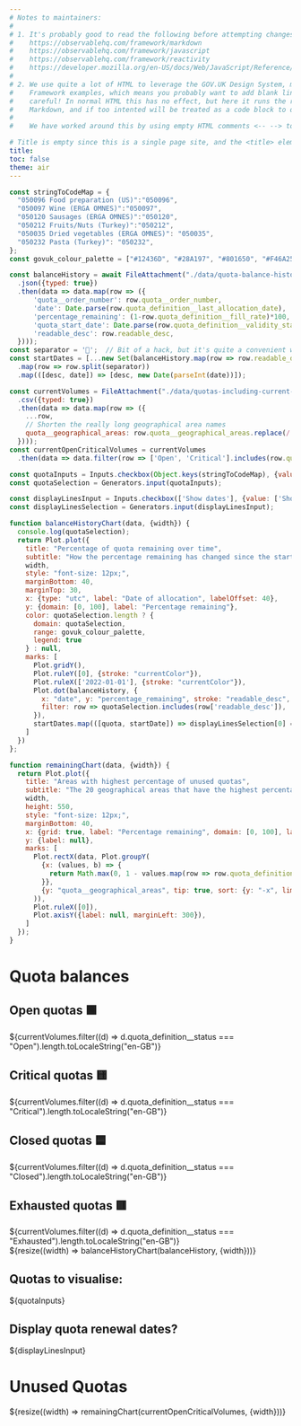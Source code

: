 ```yaml
---
# Notes to maintainers:
#
# 1. It's probably good to read the following before attempting changes:
#    https://observablehq.com/framework/markdown
#    https://observablehq.com/framework/javascript
#    https://observablehq.com/framework/reactivity
#    https://developer.mozilla.org/en-US/docs/Web/JavaScript/Reference/Global_Objects/Promise
#
# 2. We use quite a lot of HTML to leverage the GOV.UK Design System, more than most Observable
#    Framework examples, which means you probably want to add blank lines for readability. But be
#    careful! In normal HTML this has no effect, but here it runs the risk of being parsed as
#    Markdown, and if too intented will be treated as a code block to display.
#
#    We have worked around this by using empty HTML comments <-- --> to add in some whitespace.

# Title is empty since this is a single page site, and the <title> element will contain the site name
title: 
toc: false
theme: air
---
```


<!-- Constants -->
```js
const stringToCodeMap = {
  "050096 Food preparation (US)":"050096",
  "050097 Wine (ERGA OMNES)":"050097",
  "050120 Sausages (ERGA OMNES)":"050120",
  "050212 Fruits/Nuts (Turkey)":"050212",
  "050035 Dried vegetables (ERGA OMNES)": "050035",
  "050232 Pasta (Turkey)": "050232",
};
const govuk_colour_palette = ["#12436D", "#28A197", "#801650", "#F46A25", "#3D3D3D", "#A285D1"];
```

<!-- Data -->
```js
const balanceHistory = await FileAttachment("./data/quota-balance-history.json")
  .json({typed: true})
  .then(data => data.map(row => ({
      'quota__order_number': row.quota__order_number,
      'date': Date.parse(row.quota_definition__last_allocation_date),
      'percentage_remaining': (1-row.quota_definition__fill_rate)*100,
      'quota_start_date': Date.parse(row.quota_definition__validity_start_date),
      'readable_desc': row.readable_desc,
  })));
const separator = '📏';  // Bit of a hack, but it's quite a convenient way to deduplicate
const startDates = [...new Set(balanceHistory.map(row => row.readable_desc + separator + row.quota_start_date))]
  .map(row => row.split(separator))
  .map(([desc, date]) => [desc, new Date(parseInt(date))]);

const currentVolumes = FileAttachment("./data/quotas-including-current-volumes.csv")
  .csv({typed: true})
  .then(data => data.map(row => ({
    ...row,
    // Shorten the really long geographical area names
    quota__geographical_areas: row.quota__geographical_areas.replace(/.*(.\[\d+\]).*/, 'Areas subject to category $1 safeguards')
  })));
const currentOpenCriticalVolumes = currentVolumes
  .then(data => data.filter(row => ['Open', 'Critical'].includes(row.quota_definition__status)));
```

<!-- Input widgets -->
```js
const quotaInputs = Inputs.checkbox(Object.keys(stringToCodeMap), {value: [Object.keys(stringToCodeMap)[5]]});
const quotaSelection = Generators.input(quotaInputs);

const displayLinesInput = Inputs.checkbox(['Show dates'], {value: ['Show dates']});
const displayLinesSelection = Generators.input(displayLinesInput);
```

<!-- Charts -->
```js
function balanceHistoryChart(data, {width}) {
  console.log(quotaSelection);
  return Plot.plot({
    title: "Percentage of quota remaining over time",
    subtitle: "How the percentage remaining has changed since the start of 2020 for six quotas. Data is available only at inconsistent intervals.",
    width,
    style: "font-size: 12px;",
    marginBottom: 40,
    marginTop: 30,
    x: {type: "utc", label: "Date of allocation", labelOffset: 40},
    y: {domain: [0, 100], label: "Percentage remaining"},
    color: quotaSelection.length ? {
      domain: quotaSelection,
      range: govuk_colour_palette,
      legend: true
    } : null,
    marks: [ 
      Plot.gridY(),
      Plot.ruleY([0], {stroke: "currentColor"}),
      Plot.ruleX(['2022-01-01'], {stroke: "currentColor"}),
      Plot.dot(balanceHistory, {
        x: "date", y: "percentage_remaining", stroke: "readable_desc", symbol:'asterisk',
        filter: row => quotaSelection.includes(row['readable_desc']),
      }),
      startDates.map(([quota, startDate]) => displayLinesSelection[0] == 'Show dates' && quotaSelection.includes(quota) ? Plot.ruleX({length: 500}, {x:startDate}) : null),
    ]
  })
};

function remainingChart(data, {width}) {
  return Plot.plot({
    title: "Areas with highest percentage of unused quotas",
    subtitle: "The 20 geographical areas that have the highest percentage remaining balance of open and critical quotas.",
    width,
    height: 550,
    style: "font-size: 12px;",
    marginBottom: 40,
    x: {grid: true, label: "Percentage remaining", domain: [0, 100], labelOffset: 40},
    y: {label: null},
    marks: [
      Plot.rectX(data, Plot.groupY(
        {x: (values, b) => {
          return Math.max(0, 1 - values.map(row => row.quota_definition__balance).reduce((partialSum, a) => partialSum + a, 0) / values.map(row => row.quota_definition__initial_volume).reduce((partialSum, a) => partialSum + a, 0)) * 100
        }},
        {y: "quota__geographical_areas", tip: true, sort: {y: "-x", limit: 20}, fill: govuk_colour_palette[0]}
      )),
      Plot.ruleX([0]),
      Plot.axisY({label: null, marginLeft: 300}),
    ]
  });
}
```

<!-- HTML combining all the above -->
<div class="govuk-width-container">
  <h1 class="govuk-heading-l govuk-!-margin-top-7">Quota balances</h1>
  <div class="grid grid-cols-4">
    <div class="card">
      <h2>Open quotas 🟩</h2>
      <span class="big">${currentVolumes.filter((d) => d.quota_definition__status === "Open").length.toLocaleString("en-GB")}</span>
    </div>
    <div class="card">
      <h2>Critical quotas 🟨</h2>
      <span class="big">${currentVolumes.filter((d) => d.quota_definition__status === "Critical").length.toLocaleString("en-GB")}</span>
    </div>
    <div class="card">
      <h2>Closed quotas 🟦</h2>
      <span class="big">${currentVolumes.filter((d) => d.quota_definition__status === "Closed").length.toLocaleString("en-GB")}</span>
    </div>
    <div class="card">
      <h2>Exhausted quotas 🟥</h2>
      <span class="big">${currentVolumes.filter((d) => d.quota_definition__status === "Exhausted").length.toLocaleString("en-GB")}</span>
    </div>
  </div>
  <!-- -->
  <div class="govuk-grid-row">
    <div class="govuk-grid-column-two-thirds">
      <div class="card">
        ${resize((width) => balanceHistoryChart(balanceHistory, {width}))}
      </div>
    </div>
    <div class="govuk-grid-column-one-third">
      <div class="card height-526">
        <h2 class="govuk-heading-l govuk-!-margin-top-0 govuk-!-margin-bottom-2">Quotas to visualise:</h2>
        ${quotaInputs}
        <!-- -->
        <h2 class="govuk-heading-l govuk-!-margin-top-3 govuk-!-margin-bottom-2">Display quota renewal dates?</h2>
        ${displayLinesInput}
      </div>
    </div>
  <!-- -->
  </div>
  <div class="govuk-grid-row">
    <div class="govuk-grid-column-full">
      <h1 class="govuk-heading-l govuk-!-margin-top-7">Unused Quotas</h1>
      <div class="grid grid-cols-1">
        <div class="card">
          ${resize((width) => remainingChart(currentOpenCriticalVolumes, {width}))}
        </div>
      </div>
    </div>
  </div>
<!-- Closes .govuk-width-container -->
</div>
